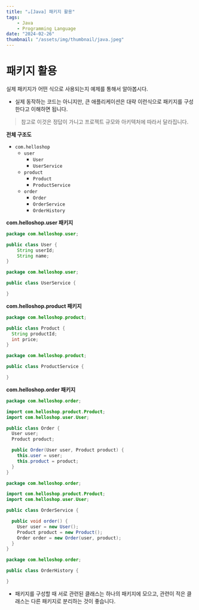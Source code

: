```yaml
---
title: "☕️[Java] 패키지 활용"
tags:
    - Java
    - Programming Language
date: "2024-02-26"
thumbnail: "/assets/img/thumbnail/java.jpeg"
---
```


# 패키지 활용

실제 패키지가 어떤 식으로 사용되는지 예제를 통해서 알아봅시다.
* 실제 동작하는 코드는 아니지만, 큰 애플리케이션은 대략 이런식으로 패키지를 구성한다고 이해하면 됩니다.

> 참고로 이것은 정답이 가니고 프로젝트 규모와 아키텍처에 따라서 달라집니다.

**전체 구조도**
* `com.helloshop`
    * `user`
        * `User`
        * `UserService`
    * `product`
        * `Product`
        * `ProductService`
    * `order`
        * `Order`
        * `OrderService`
        * `OrderHistory`

**com.helloshop.user 패키지**
```java
package com.helloshop.user;

public class User {
    String userId;
    String name;
}
```

```java
package com.helloshop.user;

public class UserService {

}
```

**com.helloshop.product 패키지**
```java
package com.helloshop.product;

public class Product {
  String productId;
  int price;
}
```

```java
package com.helloshop.product;

public class ProductService {

}
```

**com.helloshop.order 패키지**
```java
package com.helloshop.order;

import com.helloshop.product.Product;
import com.helloshop.user.User;

public class Order {
  User user;
  Product product;

  public Order(User user, Product product) {
    this.user = user;
    this.product = product;
  }
}
```

```java
package com.helloshop.order;

import com.helloshop.product.Product;
import com.helloshop.user.User;

public class OrderService {

  public void order() {
    User user = new User();
    Product product = new Product();
    Order order = new Order(user, product);
  }
}
```

```java
package com.helloshop.order;

public class OrderHistory {

}
```

* 패키지를 구성할 때 서로 관련된 클래스는 하나의 패키지에 모으고, 관련이 적은 클래스는 다른 패키지로 분리하는 것이 좋습니다.
